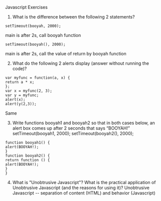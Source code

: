 Javascript Exercises
1. What is the difference between the following 2 statements?
```
setTimeout(booyah, 2000);
```
main is after 2s, call booyah function
```
setTimeout(booyah(), 2000);
```
   main is after 2s, call the value of return by booyah function 
   
2. What do the following 2 alerts display (answer without running the code)?
```
var myfunc = function(a, x) {
return a * x;
};
var x = myfunc(2, 3);
var y = myfunc;
alert(x);
alert(y(2,3));
```
Same

3. Write functions booyah1 and booyah2 so that in both cases below, an alert box comes up after 2 seconds that
says “BOOYAH!”
setTimeout(booyah1, 2000);
setTimeout(booyah2(), 2000);
```
function booyah1() {
alert(BOOYAH!);
}
function booyah2() {
return function () {
alert(BOOYAH!);
}
}
```
4. What is "Unobtrusive Javascript"? What is the practical application of Unobtrusive Javascript (and the reasons for using it)?
Unobtrusive Javascript -- separation of content (HTML) and behavior (Javascript)
